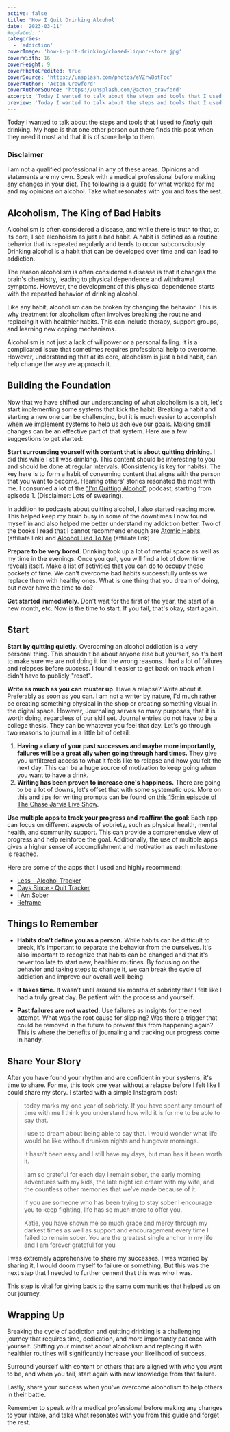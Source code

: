 ```yaml
---
active: false
title: 'How I Quit Drinking Alcohol'
date: '2023-03-11'
#updated: ''
categories:
  - 'addiction'
coverImage: 'how-i-quit-drinking/closed-liquor-store.jpg'
coverWidth: 16
coverHeight: 9
coverPhotoCredited: true
coverSource: 'https://unsplash.com/photos/eVZrw8otFcc'
coverAuthor: 'Acton Crawford'
coverAuthorSource: 'https://unsplash.com/@acton_crawford'
excerpt: 'Today I wanted to talk about the steps and tools that I used to finally quit drinking.  My hope is that one other person out there finds this post when they need it most and that it is of some help to them.'
preview: 'Today I wanted to talk about the steps and tools that I used to finally quit drinking.  My hope is that one other person out there finds this post when they need it most and that it is of some help to them.'
---
```


Today I wanted to talk about the steps and tools that I used to *finally* quit drinking.  My hope is that one other person out there finds this post when they need it most and that it is of some help to them.

### Disclaimer

I am not a qualified professional in any of these areas.  Opinions and statements are my own.  Speak with a medical professional before making any changes in your diet. The following is a guide for what worked for me and my opinions on alcohol.  Take what resonates with you and toss the rest.

## Alcoholism, The King of Bad Habits

Alcoholism is often considered a disease, and while there is truth to that, at its core, I see alcoholism as just a bad habit. A habit is defined as a routine behavior that is repeated regularly and tends to occur subconsciously. Drinking alcohol is a habit that can be developed over time and can lead to addiction.

The reason alcoholism is often considered a disease is that it changes the brain's chemistry, leading to physical dependence and withdrawal symptoms. However, the development of this physical dependence starts with the repeated behavior of drinking alcohol.

Like any habit, alcoholism can be broken by changing the behavior. This is why treatment for alcoholism often involves breaking the routine and replacing it with healthier habits. This can include therapy, support groups, and learning new coping mechanisms.

Alcoholism is not just a lack of willpower or a personal failing. It is a complicated issue that sometimes requires professional help to overcome. However, understanding that at its core, alcoholism is just a bad habit, can help change the way we approach it.

## Building the Foundation

Now that we have shifted our understanding of what alcoholism is a bit, let's start implementing some systems that kick the habit.  Breaking a habit and starting a new one can be challenging, but it is much easier to accomplish when we implement systems to help us achieve our goals.  Making small changes can be an effective part of that system. Here are a few suggestions to get started:

**Start surrounding yourself with content that is about quitting drinking**.  I did this while I still was drinking.  This content should be interesting to you and should be done at regular intervals. (Consistency is key for habits).  The key here is to form a habit of consuming content that aligns with the person that you want to become.  Hearing others' stories resonated the most with me.  I consumed a lot of the ["I'm Quitting Alcohol"](https://open.spotify.com/show/5sl90eruNwh5wABIILCS0b?si=f05b0167fecf48da) podcast, starting from episode 1. (Disclaimer: Lots of swearing).

In addition to podcasts about quitting alcohol, I also started reading more.  This helped keep my brain busy in some of the downtimes I now found myself in and also helped me better understand my addiction better.  Two of the books I read that I cannot recommend enough are [Atomic Habits](https://amzn.to/3jjB9dk) (affiliate link) and [Alcohol Lied To Me](https://amzn.to/3jjB9dk) (affiliate link)

**Prepare to be very bored**.  Drinking took up a lot of mental space as well as my time in the evenings.  Once you quit, you will find a lot of downtime reveals itself.  Make a list of activities that you can do to occupy these pockets of time.  We can't overcome bad habits successfully unless we replace them with healthy ones.  What is one thing that you dream of doing, but never have the time to do?

**Get started immediately**.  Don't wait for the first of the year, the start of a new month, etc.  Now is the time to start.  If you fail, that's okay, start again.

## Start

**Start by quitting quietly**.  Overcoming an alcohol addiction is a very personal thing.  This shouldn't be about anyone else but yourself, so it's best to make sure we are not doing it for the wrong reasons.  I had a lot of failures and relapses before success.  I found it easier to get back on track when I didn't have to publicly "reset".

**Write as much as you can muster up**.  Have a relapse?  Write about it.  Preferably as soon as you can.  I am not a writer by nature, I'd much rather be creating something physical in the shop or creating something visual in the digital space.  However,  Journaling serves so many purposes, that it is worth doing, regardless of our skill set.  Journal entries do not have to be a college thesis.  They can be whatever you feel that day.  Let's go through two reasons to journal in a little bit of detail:

1. **Having a diary of your past successes and maybe more importantly, failures will be a great ally when going through hard times.**  They give you unfiltered access to what it feels like to relapse and how you felt the next day.  This can be a huge source of motivation to keep going when you want to have a drink.
2. **Writing has been proven to increase one's happiness.**  There are going to be a lot of downs, let's offset that with some systematic ups.  More on this and tips for writing prompts can be found on [this 15min episode of The Chase Jarvis Live Show](https://www.chasejarvis.com/blog/writing-makes-photographers-more-creative-5-easy-tips/).  

**Use multiple apps to track your progress and reaffirm the goal**:  Each app can focus on different aspects of sobriety, such as physical health, mental health, and community support. This can provide a comprehensive view of progress and help reinforce the goal. Additionally, the use of multiple apps gives a higher sense of accomplishment and motivation as each milestone is reached.

Here are some of the apps that I used and highly recommend:

- [Less - Alcohol Tracker](https://apps.apple.com/us/app/less-alcohol-tracker/id1484828892)
- [Days Since - Quit Tracker](https://apps.apple.com/us/app/days-since-quit-tracker/id1445348921)
- [I Am Sober](https://iamsober.com/)
- [Reframe](https://www.reframeapp.com/)

## Things to Remember

- **Habits don't define you as a person.** While habits can be difficult to break, it's important to separate the behavior from the ourselves. It's also important to recognize that habits can be changed and that it's never too late to start new, healthier routines. By focusing on the behavior and taking steps to change it, we can break the cycle of addiction and improve our overall well-being.

- **It takes time.**  It wasn't until around six months of sobriety that I felt like I had a truly great day.  Be patient with the process and yourself. 

- **Past failures are not wasted.**  Use failures as insights for the next attempt.  What was the root cause for slipping?  Was there a trigger that could be removed in the future to prevent this from happening again?  This is where the benefits of journaling and tracking our progress come in handy.

## Share Your Story

After you have found your rhythm and are confident in your systems, it's time to share.  For me, this took one year without a relapse before I felt like I could share my story.  I started with a simple Instagram post:

> today marks my one year of sobriety. If you have spent any amount of time with me I think you understand how wild it is for me to be able to say that.
>
> I use to dream about being able to say that. I would wonder what life would be like without drunken nights and hungover mornings.
>
> It hasn’t been easy and I still have my days, but man has it been worth it.
>
> I am so grateful for each day I remain sober, the early morning adventures with my kids, the late night ice cream with my wife, and the countless other memories that we’ve made because of it.
>
> If you are someone who has been trying to stay sober I encourage you to keep fighting, life has so much more to offer you.
>
> Katie, you have shown me so much grace and mercy through my darkest times as well as support and encouragement every time I failed to remain sober. You are the greatest single anchor in my life and I am forever grateful for you

I was extremely apprehensive to share my successes.  I was worried by sharing it, I would doom myself to failure or something.  But this was the next step that I needed to further cement that this was who I was.

This step is vital for giving back to the same communities that helped us on our journey.

## Wrapping Up
Breaking the cycle of addiction and quitting drinking is a challenging journey that requires time, dedication, and more importantly patience with yourself.  Shifting your mindset about alcoholism and replacing it with healthier routines will significantly increase your likelihood of success.

Surround yourself with content or others that are aligned with who you want to be, and when you fail, start again with new knowledge from that failure.

Lastly, share your success when you've overcome alcoholism to help others in their battle.

Remember to speak with a medical professional before making any changes to your intake, and take what resonates with you from this guide and forget the rest.

